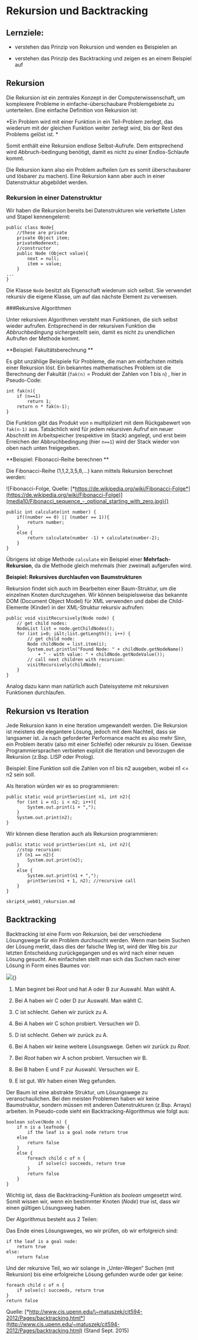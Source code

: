 Rekursion und Backtracking
===========================

Lernziele:
----------
* verstehen das Prinzip von Rekursion und wenden es Beispielen
 an

* verstehen das Prinzip des Backtracking und zeigen es an einem
    Beispiel auf

Rekursion
---------

Die Rekursion ist ein zentrales Konzept in der Computerwissenschaft, um
komplexere Probleme in einfache-überschaubare Problemgebiete zu
unterteilen. Eine einfache Definition von Rekursion ist:

*Ein Problem wird mit einer Funktion in ein Teil-Problem zerlegt, das
wiederum mit der gleichen Funktion weiter zerlegt wird, bis der Rest des
Problems gelöst ist. *

Somit enthält eine Rekursion endlose Selbst-Aufrufe. Dem entsprechend
wird Abbruch-bedingung benötigt, damit es nicht zu einer Endlos-Schlaufe
kommt.

Die Rekursion kann also ein Problem aufteilen (um es somit
überschaubarer und lösbarer zu machen). Eine Rekursion kann aber auch in
einer Datenstruktur abgebildet werden.

### Rekursion in einer Datenstruktur

Wir haben die Rekursion bereits bei Datenstrukturen wie verkettete
Listen und Stapel kennengelernt:

~~~~~~~~~~~~~~~~~~~~~~~~~~
public class Node{
	//these are private
	private Object item;
	privateNodenext;
	//constructor
	public Node (Object value){
		next = null;
		item = value;
	}
...
}
~~~~~~~~~~~~~~~~~~~~~~~~~~~

Die Klasse `Node` besitzt als Eigenschaft wiederum sich
selbst. Sie verwendet rekursiv die eigene Klasse, um auf das
nächste Element zu verweisen.

###Rekursive Algorithmen

Unter rekursiven Algorithmen versteht man Funktionen, die sich selbst wieder aufrufen. Entsprechend in der rekursiven Funktion die *Abbruchbedingung* sichergestellt sein, damit
es nicht zu unendlichen Aufrufen der Methode kommt.

**Beispiel: Fakultätsberechnung **

Es gibt unzählige Beispiele für Probleme, die man am einfachsten mittels
einer Rekursion löst. Ein bekanntes mathematisches Problem ist die
Berechnung der Fakultät (`fak(n)` = Produkt der Zahlen von 1 bis `n`) , hier in Pseudo-Code:

~~~~~~~~~~~~~~~~~~~~~~~~~~~~~~~~~~~~~
int fak(n){
	if (n==1)
		return 1;
	return n * fak(n-1);
}
~~~~~~~~~~~~~~~~~~~~~~~~~~~~~~~~~~~~~

Die Funktion gibt das Produkt von `n` multipliziert mit dem Rückgabewert von `fak(n-1)` aus. Tatsächlich wird für jedem rekursiven Aufruf ein neuer Abschnitt im Arbeitspeicher (respektive im Stack) angelegt, und erst beim Erreichen der Abbruchbedingung (hier `n==1`) wird der Stack wieder von oben nach unten freigegeben.

**Beispiel: Fibonacci-Reihe berechnen **

Die Fibonacci-Reihe (1,1,2,3,5,8,…)
kann mittels Rekursion berechnet werden:

![Fibonacci-Folge, Quelle: [*https://de.wikipedia.org/wiki/Fibonacci-Folge*](https://de.wikipedia.org/wiki/Fibonacci-Folge)](media10/Fibonacci_sequence_-_optional_starting_with_zero.jpg){}

~~~~~~~~~~~~~~~~
public int calculate(int number) {
	if((number == 0) || (number == 1)){
		return number;
	}
	else {
		return calculate(number -1) + calculate(number-2);
	}
}
~~~~~~~~~~~~~~~~~~~


Übrigens ist obige Methode `calculate` ein Beispiel einer
**Mehrfach-Rekursion**, da die Methode gleich mehrmals (hier zweimal)
aufgerufen wird.

**Beispiel: Rekursives durchlaufen von Baumstrukturen**

Rekursion findet sich auch im Bearbeiten einer Baum-Struktur, um die
einzelnen Knoten durchzugehen. Wir können beispielsweise das bekannte
DOM (Document Object Model) für XML verwenden und dabei die
Child-Elemente (Kinder) in der XML-Struktur rekursiv aufrufen:

~~~~~~~~~~~~~~~~~~~~~~~
public void visitRecursively(Node node) {
	// get child nodes:
	NodeList list = node.getChildNodes();
	for (int i=0; i&lt;list.getLength(); i++) {
		// get child node:
		Node childNode = list.item(i);
		System.out.println("Found Node: " + childNode.getNodeName()
			+ " - with value: " + childNode.getNodeValue());
		// call next children with recursion:
		visitRecursively(childNode);
	}
}
~~~~~~~~~~~~~~~~~~~~~~~~

Analog dazu kann man natürlich auch Dateisysteme mit rekursiven Funktionen durchlaufen.

Rekursion vs Iteration
--------------------------

Jede Rekursion kann in eine Iteration umgewandelt werden. Die Rekursion
ist meistens die elegantere Lösung, jedoch mit dem Nachteil, dass sie
langsamer ist. Ja nach geforderter Performance macht es also mehr Sinn,
ein Problem iterativ (also mit einer Schleife) oder rekursiv zu lösen.
Gewisse Programmiersprachen verbieten explizit die Iteration und
bevorzugen die Rekursion (z.Bsp. LISP oder Prolog).

Beispiel: Eine Funktion soll die Zahlen von n1 bis n2 ausgeben, wobei n1 <= n2 sein soll.

Als Iteration würden wir es so programmieren:

~~~~~~~~~~~~~~~~~~~~
public static void printSeries(int n1, int n2){
	for (int i = n1; i < n2; i++){
		System.out.print(i + ",");
	}
	System.out.print(n2);
}
~~~~~~~~~~~~~~~~~~~~~

Wir können diese Iteration auch als Rekursion programmieren:

~~~~~~~~~~~~~~~~~~~~~~~
public static void printSeries(int n1, int n2){
	//stop recursion:
	if (n1 == n2){
		System.out.print(n2);
	} 
	else {
		System.out.print(n1 + ",");
		printSeries(n1 + 1, n2); //recursive call
	}
}
~~~~~~~~~~~~~~~~~~~~~~~

```include
skript4_ueb01_rekursion.md
```

Backtracking
-------------

Backtracking ist eine Form von Rekursion, bei der verschiedene
Lösungswege für ein Problem durchsucht werden. Wenn man beim Suchen der
Lösung merkt, dass dies der falsche Weg ist, wird der Weg bis zur
letzten Entscheidung zurückgegangen und es wird nach einer neuen Lösung
gesucht. Am einfachsten stellt man sich das Suchen nach einer Lösung in
Form eines Baumes vor:


![](media10/image2.gif){}   

1. Man beginnt bei *Root* und hat A oder B zur Auswahl. Man wählt A.                                                                          
2. Bei A haben wir C oder D zur Auswahl. Man wählt C.                                                                          
3.  C ist schlecht. Gehen wir zurück zu A.

4.  Bei A haben wir C schon probiert. Versuchen wir D.                                                                          
5.  D ist schlecht. Gehen wir zurück zu A.
                                                                         
6.  Bei A haben wir keine weitere Lösungswege. Gehen wir zurück zu *Root*.                                                                          
7.  Bei *Root* haben wir A schon probiert. Versuchen wir B.                                                                          
8.  Bei B haben E und F zur Auswahl. Versuchen wir E.                                                                          
9.  E ist gut. Wir haben einen Weg gefunden.

Der Baum ist eine abstrakte Struktur, um Lösungswege zu
veranschaulichen. Bei den meisten Problemen haben wir keine
Baumstruktur, sondern müssen mit anderen Datenstrukturen (z.Bsp. Arrays)
arbeiten. In Pseudo-code sieht ein Backtracking-Algorithmus wie folgt
aus:

~~~~~~~~~~~~~~~~~~~~~~~~~~
boolean solve(Node n) {
	if n is a leafnode {
		if the leaf is a goal node return true
	else 
		return false
	}
	else {
		foreach child c of n {
			if solve(c) succeeds, return true
		}
		return false
	}
}
~~~~~~~~~~~~~~~~~~~~~~~~~~~

Wichtig ist, dass die Backtracking-Funktion als *boolean* umgesetzt
wird. Somit wissen wir, wenn ein bestimmter Knoten (*Node*) *true* ist,
dass wir einen gültigen Lösungsweg haben.

Der Algorithmus besteht aus 2 Teilen:

Das Ende eines Lösungsweges, wo wir prüfen, ob wir erfolgreich sind:

~~~~~~~~~~~~~~~~~~~~~~~~~~~
if the leaf is a goal node:
	return true
else: 
	return false
~~~~~~~~~~~~~~~~~~~~~~~~~~~

Und der rekursive Teil, wo wir solange in „Unter-Wegen“ Suchen (mit
Rekursion) bis eine erfolgreiche Lösung gefunden wurde oder gar keine:

~~~~~~~~~~~~~~~~~~~~~~~~~~~
foreach child c of n {
	if solve(c) succeeds, return true
}
return false
~~~~~~~~~~~~~~~~~~~~~~~~~~~

Quelle:
[*http://www.cis.upenn.edu/\~matuszek/cit594-2012/Pages/backtracking.html*](http://www.cis.upenn.edu/~matuszek/cit594-2012/Pages/backtracking.html)
(Stand Sept. 2015)

